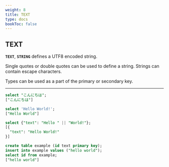 ```yaml
---
weight: 8
title: TEXT
type: docs
bookToc: false
---
```


## TEXT

**`TEXT`**, **`STRING`** defines a UTF8 encoded string.

Single quotes or double quotes can be used to define a string. Strings can contain escape characters.

Types can be used as a part of the primary or secondary key.

---

```SQL
select "こんにちは";
["こんにちは"]

select 'Hello World!';
["Hello World"]

select {"text": "Hello " || "World!"};
[{
  "text": "Hello World!"
}]
```

```SQL
create table example (id text primary key);
insert into example values ("hello world");
select id from example;
["hello world"]
```
